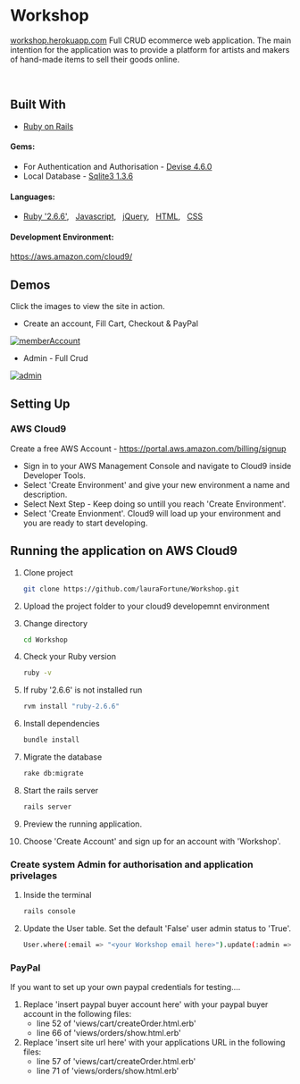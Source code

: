 # Workshop 
[workshop.herokuapp.com](https://afternoon-springs-21626.herokuapp.com/)
Full CRUD ecommerce web application. 
The main intention for the application was to provide a platform for artists and makers of hand-made items to sell their goods online. 

<br>

## Built With

- [Ruby on Rails](https://rubyonrails.org/)

#### Gems:
- For Authentication and Authorisation - [Devise 4.6.0](https://rubygems.org/gems/devise/versions/4.6.0) 
- Local Database - [Sqlite3 1.3.6](https://rubygems.org/gems/sqlite3/versions/1.3.6s)

#### Languages:
- [Ruby '2.6.6'](https://www.ruby-lang.org/en/news/2020/03/31/ruby-2-6-6-released), &nbsp; [Javascript](https://developer.mozilla.org/en-US/docs/Web/JavaScript), &nbsp; [jQuery](https://jquery.com), &nbsp; [HTML](https://developer.mozilla.org/en-US/docs/Learn/HTML), &nbsp; [CSS](https://developer.mozilla.org/en-US/docs/Web/CSS)

#### Development Environment:
https://aws.amazon.com/cloud9/


## Demos
Click the images to view the site in action.<br>

- Create an account, Fill Cart, Checkout & PayPal

[![memberAccount](https://user-images.githubusercontent.com/48602973/81713522-e276bd00-946d-11ea-9674-35f281698ba3.png)](https://www.youtube.com/watch?v=oqia1FRpQbI)

- Admin - Full Crud

[![admin](https://user-images.githubusercontent.com/48602973/81724587-86676500-947c-11ea-9ad4-e9b8c499daec.png)](https://youtu.be/cVL7Owu6dW8)



## Setting Up


### AWS Cloud9
Create a free AWS Account  - https://portal.aws.amazon.com/billing/signup
   - Sign in to your AWS Management Console and navigate to Cloud9 inside Developer Tools.
   - Select 'Create Environment' and give your new environment a name and description.
   - Select Next Step - Keep doing so untill you reach 'Create Environment'.
   - Select 'Create Envionment'. Cloud9 will load up your environment and you are ready to start developing.


## Running the application on AWS Cloud9

1. Clone project 

   ```bash
   git clone https://github.com/lauraFortune/Workshop.git
   ```
2. Upload the project folder to your cloud9 developemnt environment

3. Change directory
   ```bash
   cd Workshop
   ```
4. Check your Ruby version
   ```bash
   ruby -v
   ```
5. If ruby '2.6.6' is not installed run
   ```bash
   rvm install "ruby-2.6.6"
   ```
6. Install dependencies
   ```bash
   bundle install
   ```
7. Migrate the database
   ```bash
   rake db:migrate
   ```
8. Start the rails server
   ```bash
   rails server
   ```
9. Preview the running application.

10. Choose 'Create Account' and sign up for an account with 'Workshop'.


### Create system Admin for authorisation and application privelages

1. Inside the terminal
   ```bash
   rails console
   ```
2. Update the User table. Set the default 'False' user admin status to 'True'.
   ```bash
   User.where(:email => "<your Workshop email here>").update(:admin => true)
   ```
   
   
### PayPal

If you want to set up your own paypal credentials for testing....
   1. Replace 'insert paypal buyer account here' with your paypal buyer account in the following files: 
      - line 52 of 'views/cart/createOrder.html.erb'
      - line 66 of 'views/orders/show.html.erb'
   2. Replace 'insert site url here' with your applications URL in the following files:
      - line 57 of 'views/cart/createOrder.html.erb'
      - line 71 of 'views/orders/show.html.erb'

